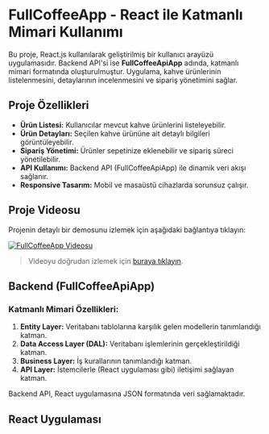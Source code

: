 # FullCoffeeApp - React ile Katmanlı Mimari Kullanımı

Bu proje, React.js kullanılarak geliştirilmiş bir kullanıcı arayüzü uygulamasıdır. Backend API'si ise **FullCoffeeApiApp** adında, katmanlı mimari formatında oluşturulmuştur. Uygulama, kahve ürünlerinin listelenmesini, detaylarının incelenmesini ve sipariş yönetimini sağlar.

## Proje Özellikleri

- **Ürün Listesi:** Kullanıcılar mevcut kahve ürünlerini listeleyebilir.
- **Ürün Detayları:** Seçilen kahve ürününe ait detaylı bilgileri görüntüleyebilir.
- **Sipariş Yönetimi:** Ürünler sepetinize eklenebilir ve sipariş süreci yönetilebilir.
- **API Kullanımı:** Backend API (FullCoffeeApiApp) ile dinamik veri akışı sağlanır.
- **Responsive Tasarım:** Mobil ve masaüstü cihazlarda sorunsuz çalışır.

## Proje Videosu

Projenin detaylı bir demosunu izlemek için aşağıdaki bağlantıya tıklayın:

[![FullCoffeeApp Videosu](https://img.youtube.com/vi/9DlQpsIL6j8/0.jpg)](https://www.youtube.com/watch?v=9DlQpsIL6j8)

> Videoyu doğrudan izlemek için [buraya tıklayın](https://www.youtube.com/watch?v=9DlQpsIL6j8).

## Backend (FullCoffeeApiApp)

### Katmanlı Mimari Özellikleri:
1. **Entity Layer:** Veritabanı tablolarına karşılık gelen modellerin tanımlandığı katman.
2. **Data Access Layer (DAL):** Veritabanı işlemlerinin gerçekleştirildiği katman.
3. **Business Layer:** İş kurallarının tanımlandığı katman.
4. **API Layer:** İstemcilerle (React uygulaması gibi) iletişimi sağlayan katman.

Backend API, React uygulamasına JSON formatında veri sağlamaktadır.

## React Uygulaması

